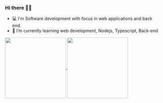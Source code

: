 ### Hi there 👋🏾

<!--

**SamuelCarlosSilva/SamuelCarlosSilva** is a ✨ _special_ ✨ repository because its `README.md` (this file) appears on your GitHub profile.
-->

- 💻 I'm Software development with focus in web applications and back end.
- 🌱 I’m currently learning web development, Nodejs, Typescript, Back-end


<a href="https://github.com/SamuelCarlosSilva/github-readme-stats">
  <img height=200 align="center" src="https://github-readme-stats.vercel.app/api?username=SamuelCarlosSilva&show_icons=true&include_all_commits=true&count_private=true&theme=cobalt&hide=issues,contribution" />
</a>
<a href="https://github.com/SamuelCarlosSilva/convoychat">
  <img height=200 align="center" src="https://github-readme-stats.vercel.app/api/top-langs/?username=SamuelCarlosSilva&layout=compact&count_private=true&showIcons=true&theme=cobalt&card_width=320" />
</a>

